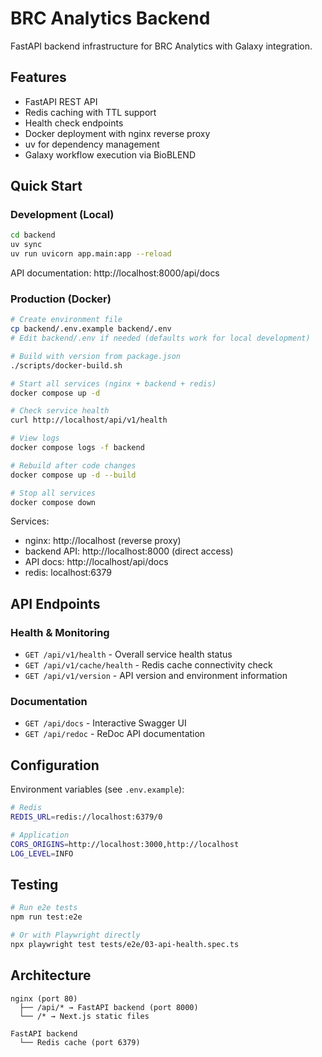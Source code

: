 # BRC Analytics Backend

FastAPI backend infrastructure for BRC Analytics with Galaxy integration.

## Features

- FastAPI REST API
- Redis caching with TTL support
- Health check endpoints
- Docker deployment with nginx reverse proxy
- uv for dependency management
- Galaxy workflow execution via BioBLEND

## Quick Start

### Development (Local)

```bash
cd backend
uv sync
uv run uvicorn app.main:app --reload
```

API documentation: http://localhost:8000/api/docs

### Production (Docker)

```bash
# Create environment file
cp backend/.env.example backend/.env
# Edit backend/.env if needed (defaults work for local development)

# Build with version from package.json
./scripts/docker-build.sh

# Start all services (nginx + backend + redis)
docker compose up -d

# Check service health
curl http://localhost/api/v1/health

# View logs
docker compose logs -f backend

# Rebuild after code changes
docker compose up -d --build

# Stop all services
docker compose down
```

Services:

- nginx: http://localhost (reverse proxy)
- backend API: http://localhost:8000 (direct access)
- API docs: http://localhost/api/docs
- redis: localhost:6379

## API Endpoints

### Health & Monitoring

- `GET /api/v1/health` - Overall service health status
- `GET /api/v1/cache/health` - Redis cache connectivity check
- `GET /api/v1/version` - API version and environment information

### Documentation

- `GET /api/docs` - Interactive Swagger UI
- `GET /api/redoc` - ReDoc API documentation

## Configuration

Environment variables (see `.env.example`):

```bash
# Redis
REDIS_URL=redis://localhost:6379/0

# Application
CORS_ORIGINS=http://localhost:3000,http://localhost
LOG_LEVEL=INFO
```

## Testing

```bash
# Run e2e tests
npm run test:e2e

# Or with Playwright directly
npx playwright test tests/e2e/03-api-health.spec.ts
```

## Architecture

```
nginx (port 80)
  ├── /api/* → FastAPI backend (port 8000)
  └── /* → Next.js static files

FastAPI backend
  └── Redis cache (port 6379)
```
